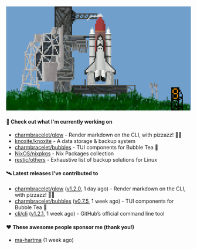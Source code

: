 ![](https://raw.githubusercontent.com/penguwin/penguwin/master/assets/shuttle.gif)

#### 🚀 Check out what I'm currently working on

- [charmbracelet/glow](https://github.com/charmbracelet/glow) - Render markdown on the CLI, with pizzazz! 💅🏻
- [knoxite/knoxite](https://github.com/knoxite/knoxite) - A data storage &amp; backup system
- [charmbracelet/bubbles](https://github.com/charmbracelet/bubbles) - TUI components for Bubble Tea 🍡
- [NixOS/nixpkgs](https://github.com/NixOS/nixpkgs) - Nix Packages collection
- [restic/others](https://github.com/restic/others) - Exhaustive list of backup solutions for Linux

#### 🛰️ Latest releases I've contributed to

- [charmbracelet/glow](https://github.com/charmbracelet/glow) ([v1.2.0](https://github.com/charmbracelet/glow/releases/tag/v1.2.0), 1 day ago) - Render markdown on the CLI, with pizzazz! 💅🏻
- [charmbracelet/bubbles](https://github.com/charmbracelet/bubbles) ([v0.7.5](https://github.com/charmbracelet/bubbles/releases/tag/v0.7.5), 1 week ago) - TUI components for Bubble Tea 🍡
- [cli/cli](https://github.com/cli/cli) ([v1.2.1](https://github.com/cli/cli/releases/tag/v1.2.1), 1 week ago) - GitHub’s official command line tool

#### ❤️ These awesome people sponsor me (thank you!)

- [ma-hartma](https://github.com/ma-hartma) (1 week ago)
